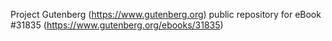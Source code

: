 Project Gutenberg (https://www.gutenberg.org) public repository for eBook #31835 (https://www.gutenberg.org/ebooks/31835)
